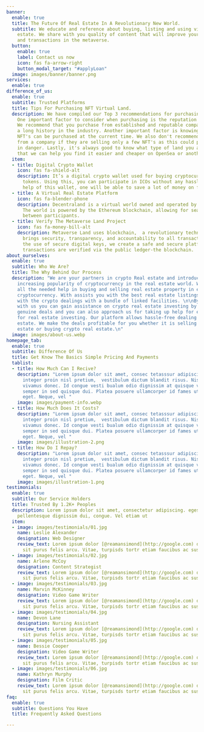 ```yaml
---
banner:
  enable: true
  title: The Future Of Real Estate In A Revolutionary New World.
  subtitle: We educate and reference about buying, listing and using virtual real
    estate. We share with you quality of content that will improve your knowledge
    and transactions in the metaverse.
  button:
    enable: true
    label: Contact us now
    icon: fas fa-arrow-right
    button_modal_target: "#applyLoan"
  image: images/banner/banner.png
services:
  enable: true
difference_of_us:
  enable: true
  subtitle: Trusted Platforms
  title: Tips For Purchasing NFT Virtual Land.
  description: We have compiled our Top 3 recommendations for purchasing NFT land.
    One important factor to consider when purchasing is the reputation of the company.
    We recommend that you purchase from established and reputable companies who have
    a long history in the industry. Another important factor is knowing how many maximum
    NFT's can be purchased at the current time. We also don't recommend that you buy
    from a company if they are selling only a few NFT's as this could put your investment
    in danger. Lastly, it's always good to know what type of land you are buying so
    that we can help you find it easier and cheaper on OpenSea or another marketplace."
  item:
  - title: Digital Crypto Wallet
    icon: fas fa-shield-alt
    description: It’s a digital crypto wallet used for buying cryptocurrencies and
      tokens. Using this, you can participate in ICOs without any hassle. With the
      help of this wallet, one will be able to save a lot of money on fees.
  - title: A Virtual Real Estate Platform
    icon: fas fa-blender-phone
    description: Decentraland is a virtual world owned and operated by the community.
      The world is powered by the Ethereum blockchain, allowing for seamless interactions
      between participants.
  - title: Verify The Metaverse Land Project
    icon: fas fa-money-bill-alt
    description: Metaverse Land uses blockchain,  a revolutionary technology that
      brings security, transparency, and accountability to all transactions. Through
      the use of secure digital keys, we create a safe and secure platform where all
      transactions are verified via the public ledger-the blockchain.
about_ourselves:
  enable: true
  subtitle: Who We Are?
  title: The Why Behind Our Process
  description: "We are your partners in crypto Real estate and introduce you to the
    increasing popularity of cryptocurrency in the real estate world. We assist with
    all the needed help in buying and selling real estate property in exchange for
    cryptocurrency. With assists you with the best real estate listings available
    with the crypto dealings with a bundle of linked facilities. \n\nBy connecting
    with us you can gain assistance on crypto real estate investing by investing in
    genuine deals and you can also approach us for taking up help for equity loans
    for real estate investing. Our platform allows hassle-free dealing in crypto real
    estate. We make the deals profitable for you whether it is selling crypto real
    estate or buying crypto real estate.\n"
  image: images/about-us.webp
homepage_tab:
  enable: true
  subtitle: Difference Of Us
  title: Get Know The Basics Simple Pricing And Payments
  tablist:
  - title: How Much Can I Recive?
    description: "Lorem ipsum dolor sit amet, consec tetasssur adipiscing elit. Tellus
      integer proin nisl pretium,  vestibulum dictum blandit risus. Nisl commodo\n\nturpis
      vivamus donec. Id congue vesti bualum odio dignissim at quisque viverra. Non
      semper in sed quisque dui. Platea posuere ullamcorper id fames ut sed urna cursus
      eget. Neque, vel "
    image: images/payment-info.webp
  - title: How Much Does It Costs?
    description: "Lorem ipsum dolor sit amet, consec tetasssur adipiscing elit. Tellus
      integer proin nisl pretium,  vestibulum dictum blandit risus. Nisl commodo\n\nturpis
      vivamus donec. Id congue vesti bualum odio dignissim at quisque viverra. Non
      semper in sed quisque dui. Platea posuere ullamcorper id fames ut sed urna cursus
      eget. Neque, vel "
    image: images/illustration-2.png
  - title: How Do I Repay?
    description: "Lorem ipsum dolor sit amet, consec tetasssur adipiscing elit. Tellus
      integer proin nisl pretium,  vestibulum dictum blandit risus. Nisl commodo\n\nturpis
      vivamus donec. Id congue vesti bualum odio dignissim at quisque viverra. Non
      semper in sed quisque dui. Platea posuere ullamcorper id fames ut sed urna cursus
      eget. Neque, vel "
    image: images/illustration-1.png
testimonials:
  enable: true
  subtitle: Our Service Holders
  title: Trusted By 1.2K+ Peoples
  description: Lorem ipsum dolor sit amet, consectetur adipiscing. egestas cursus
    pellentesque dignissim dui, congue. Vel etiam ut
  item:
  - image: images/testimonials/01.jpg
    name: Leslie Alexander
    designation: Web Designer
    review_text: Lorem ipsum dolor [@reamansimond](http://google.com) demina egestas
      sit purus felis arcu. Vitae, turpisds tortr etiam faucibus ac suspendisse.
  - image: images/testimonials/02.jpg
    name: Arlene McCoy
    designation: Content Strategist
    review_text: Lorem ipsum dolor [@reamansimond](http://google.com) demina egestas
      sit purus felis arcu. Vitae, turpisds tortr etiam faucibus ac suspendisse.
  - image: images/testimonials/03.jpg
    name: Marvin McKinney
    designation: Video Game Writer
    review_text: Lorem ipsum dolor [@reamansimond](http://google.com) demina egestas
      sit purus felis arcu. Vitae, turpisds tortr etiam faucibus ac suspendisse.
  - image: images/testimonials/04.jpg
    name: Devon Lane
    designation: Nursing Assistant
    review_text: Lorem ipsum dolor [@reamansimond](http://google.com) demina egestas
      sit purus felis arcu. Vitae, turpisds tortr etiam faucibus ac suspendisse.
  - image: images/testimonials/05.jpg
    name: Bessie Cooper
    designation: Video Game Writer
    review_text: Lorem ipsum dolor [@reamansimond](http://google.com) demina egestas
      sit purus felis arcu. Vitae, turpisds tortr etiam faucibus ac suspendisse.
  - image: images/testimonials/06.jpg
    name: Kathryn Murphy
    designation: Film Critic
    review_text: Lorem ipsum dolor [@reamansimond](http://google.com) demina egestas
      sit purus felis arcu. Vitae, turpisds tortr etiam faucibus ac suspendisse.
faq:
  enable: true
  subtitle: Questions You Have
  title: Frequently Asked Questions

---
```

